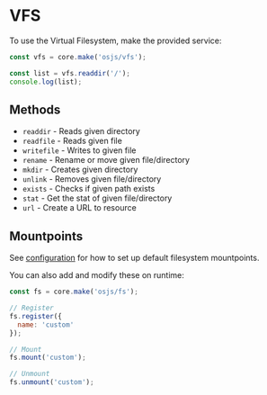 # VFS

To use the Virtual Filesystem, make the provided service:

```javascript
const vfs = core.make('osjs/vfs');

const list = vfs.readdir('/');
console.log(list);
```

## Methods

* `readdir` - Reads given directory
* `readfile` - Reads given file
* `writefile` - Writes to given file
* `rename` - Rename or move given file/directory
* `mkdir` - Creates given directory
* `unlink` - Removes given file/directory
* `exists` - Checks if given path exists
* `stat` - Get the stat of given file/directory
* `url` - Create a URL to resource

## Mountpoints

See [configuration](config/README.md) for how to set up default filesystem mountpoints.

You can also add and modify these on runtime:

```javascript
const fs = core.make('osjs/fs');

// Register
fs.register({
  name: 'custom'
});

// Mount
fs.mount('custom');

// Unmount
fs.unmount('custom');
```
